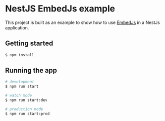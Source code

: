 # NestJS EmbedJs example

This project is built as an example to show how to use [EmbedJs](https://github.com/llmembed/embedjs) in a NestJs application.

## Getting started

```bash
$ npm install
```

## Running the app

```bash
# development
$ npm run start

# watch mode
$ npm run start:dev

# production mode
$ npm run start:prod
```

